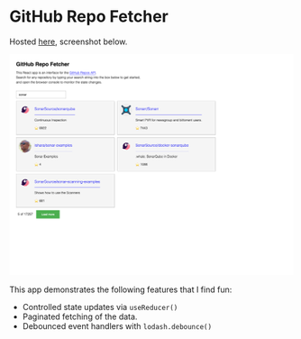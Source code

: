 # GitHub Repo Fetcher

Hosted [here](https://xari.github.io/github-repo-fetch/), screenshot below.

![Screenshot of the app](./screenshot.png)

This app demonstrates the following features that I find fun:

- Controlled state updates via `useReducer()`
- Paginated fetching of the data.
- Debounced event handlers with `lodash.debounce()`
